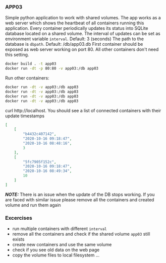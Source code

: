 ### APP03

Simple python application to work with shared volumes.
The app works as a web server which shows the heartbeat of all containers running this application. Every container periodically updates its status into SQLite database located on a shared volume.
The interval of updates can be set as environment variable ```interval```. Default: 3 (seconds)
The path to the database is ```dbpath```. Default: /db/app03.db
First container should be exposed as web server working on port 80. All other containers don't need this setting.
``` bash
docker build . -t app03
docker run -dt -p 80:80 -v app03:/db app03
```
Run other containers:
``` bash
docker run -dt -v app03:/db app03
docker run -dt -v app03:/db app03
docker run -dt -v app03:/db app03
docker run -dt -v app03:/db app03
```

curl http://localhost. You should see a list of connected containers with their update timestamps
``` json
[
    [
        "b4432c407142",
        "2020-10-16 09:18:47",
        "2020-10-16 08:48:16",
        3
    ],
    [
        "5fc7905f152c",
        "2020-10-16 09:18:47",
        "2020-10-16 08:49:34",
        10
    ]
]
```

**_NOTE:_**  There is an issue when the update of the DB stops working. If you are faced with similar issue please remove all the containers and created volume and run them again

### Excercises
 - run multiple containers with different ```interval```
 - remove all the containers and check if the shared volume ```app03``` still exists
 - create new containers and use the same volume
 - check if you see old data on the web page
 - copy the volume files to local filesystem
 ...
